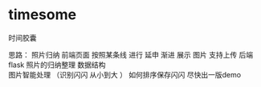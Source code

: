 # timesome
时间胶囊

思路：
  照片归纳 
  前端页面 按照某条线 进行 延申 渐进 展示 图片
   支持上传
  后端 flask 
    照片的归纳整理 
    数据结构  
    图片智能处理 
    （识别闪闪 从小到大 ） 
    如何排序保存闪闪 
  尽快出一版demo 
  
  

